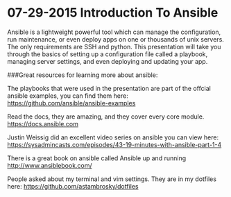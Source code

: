 # 07-29-2015 Introduction To Ansible

Ansible is a lightweight powerful tool which can manage the configuration, run maintenance, or even deploy apps on one or thousands of unix servers. 
The only requirements are SSH and python. 
This presentation will take you through the basics of setting up a configuration file called a playbook, managing server settings, and even deploying and updating your app.

###Great resources for learning more about ansible:

The playbooks that were used in the presentation are part of the offcial ansible examples, you can find them here:
https://github.com/ansible/ansible-examples

Read the docs, they are amazing, and they cover every core module.
https://docs.ansible.com

Justin Weissig did an excellent video series on ansible you can view here:
https://sysadmincasts.com/episodes/43-19-minutes-with-ansible-part-1-4

There is a great book on ansible called Ansible up and running
http://www.ansiblebook.com/

People asked about my terminal and vim settings. They are in my dotfiles here:
https://github.com/astambrosky/dotfiles
